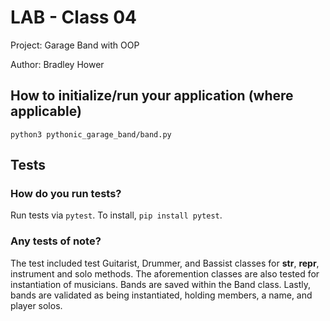 # LAB - Class 04

Project: Garage Band with OOP

Author: Bradley Hower

## How to initialize/run your application (where applicable)

`python3 pythonic_garage_band/band.py`

## Tests

### How do you run tests?

Run tests via `pytest`. To install, `pip install pytest`.

### Any tests of note?

The test included test Guitarist, Drummer, and Bassist classes for __str__, __repr__, instrument and solo methods. The aforemention classes are also tested for instantiation of musicians. Bands are saved within the Band class. Lastly, bands are validated as being instantiated, holding members, a name, and player solos.
